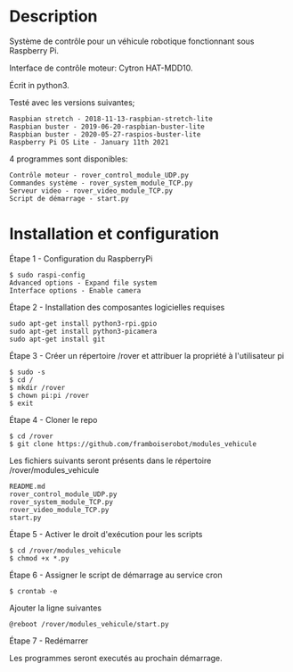# Description

Système de contrôle pour un véhicule robotique fonctionnant sous Raspberry Pi.

Interface de contrôle moteur: Cytron HAT-MDD10.

Écrit in python3.

Testé avec les versions suivantes;

	Raspbian stretch - 2018-11-13-raspbian-stretch-lite
	Raspbian buster - 2019-06-20-raspbian-buster-lite
	Raspbian buster - 2020-05-27-raspios-buster-lite
	Raspberry Pi OS Lite - January 11th 2021

4 programmes sont disponibles:

	Contrôle moteur - rover_control_module_UDP.py
	Commandes système - rover_system_module_TCP.py
	Serveur video - rover_video_module_TCP.py
	Script de démarrage - start.py

# Installation et configuration

Étape 1 - Configuration du RaspberryPi

	$ sudo raspi-config
	Advanced options - Expand file system
	Interface options - Enable camera 
	
Étape 2 - Installation des composantes logicielles requises

	sudo apt-get install python3-rpi.gpio 
	sudo apt-get install python3-picamera
	sudo apt-get install git

Étape 3 - Créer un répertoire /rover et attribuer la propriété à l'utilisateur pi

	$ sudo -s
	$ cd /
	$ mkdir /rover
	$ chown pi:pi /rover
	$ exit

Étape 4 - Cloner le repo 

	$ cd /rover
	$ git clone https://github.com/framboiserobot/modules_vehicule

Les fichiers suivants seront présents dans le répertoire /rover/modules_vehicule

	README.md
	rover_control_module_UDP.py
	rover_system_module_TCP.py
	rover_video_module_TCP.py
	start.py

Étape 5 - Activer le droit d'exécution pour les scripts

	$ cd /rover/modules_vehicule
	$ chmod +x *.py

Étape 6 - Assigner le script de démarrage au service cron
	
	$ crontab -e

Ajouter la ligne suivantes

	@reboot /rover/modules_vehicule/start.py

Étape 7 - Redémarrer

Les programmes seront executés au prochain démarrage.
